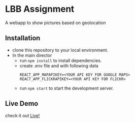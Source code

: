 # LBB Assignment

A webapp to show pictures based on geolocation

## Installation

- clone this repository to your local environment.
- In the main director
  - run `npm install` to install dependencies.
  - create .env file and with following data
    ```
    REACT_APP_MAPAPIKEY=<YOUR API KEY FOR GOOGLE MAPS>
    REACT_APP_FLICKRAPIKEY=<YOUR API KEY FOR FLICKR>
    ```
  - run `npm start` to start the development server.

## Live Demo
check it out [Live!](https://lbb018.herokuapp.com/)
